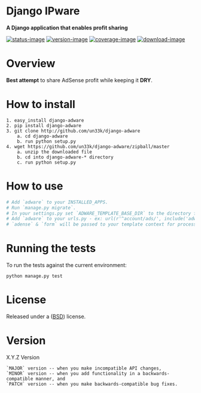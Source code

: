 Django IPware
====================

**A Django application that enables profit sharing**

[![status-image]][status-link]
[![version-image]][version-link]
[![coverage-image]][coverage-link]
[![download-image]][download-link]


Overview
====================

**Best attempt** to share AdSense profit while keeping it **DRY**.


How to install
====================

    1. easy_install django-adware
    2. pip install django-adware
    3. git clone http://github.com/un33k/django-adware
        a. cd django-adware
        b. run python setup.py
    4. wget https://github.com/un33k/django-adware/zipball/master
        a. unzip the downloaded file
        b. cd into django-adware-* directory
        c. run python setup.py


How to use
====================

   ```python
   # Add `adware` to your INSTALLED_APPS.
   # Run `manage.py migrate`.
   # In your settings.py set `ADWARE_TEMPLATE_BASE_DIR` to the directory for your template
   # Add `adware` to your urls.py - ex: url(r'^account/ads/', include('adware.urls', namespace='adware'))
   # `adense` & `form` will be passed to your template context for processing.
   ```

Running the tests
====================

To run the tests against the current environment:

    python manage.py test


License
====================

Released under a ([BSD](LICENSE.md)) license.


Version
====================
X.Y.Z Version

    `MAJOR` version -- when you make incompatible API changes,
    `MINOR` version -- when you add functionality in a backwards-compatible manner, and
    `PATCH` version -- when you make backwards-compatible bug fixes.

[status-image]: https://secure.travis-ci.org/un33k/django-adware.png?branch=master
[status-link]: http://travis-ci.org/un33k/django-adware?branch=master

[version-image]: https://img.shields.io/pypi/v/django-adware.svg
[version-link]: https://pypi.python.org/pypi/django-adware

[coverage-image]: https://coveralls.io/repos/un33k/django-adware/badge.svg
[coverage-link]: https://coveralls.io/r/un33k/django-adware

[download-image]: https://img.shields.io/pypi/dm/django-adware.svg
[download-link]: https://pypi.python.org/pypi/django-adware
